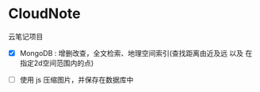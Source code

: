 # CloudNote
云笔记项目

- [x] MongoDB : 增删改查，全文检索、地理空间索引(查找距离由近及远 以及 在指定2d空间范围内的点)
- [ ] 使用 js 压缩图片，并保存在数据库中

